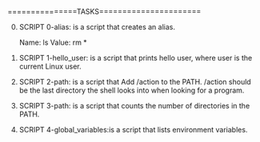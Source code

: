 
===============TASKS======================

 0. SCRIPT 0-alias: is a script that creates an alias.

	Name: ls
	Value: rm *

 1. SCRIPT 1-hello_user: is a script that prints hello user, where user is the current Linux user.

 2. SCRIPT 2-path: is a script that Add /action to the PATH. /action should be the last directory the shell looks into when looking for a program.

 3. SCRIPT 3-path: is a script that counts the number of directories in the PATH.

 4. SCRIPT 4-global_variables:is a script that lists environment variables.
